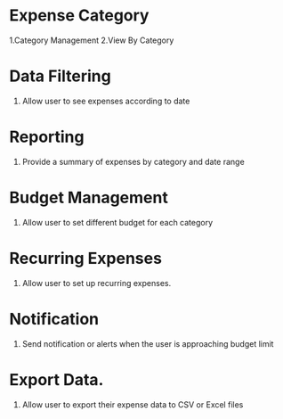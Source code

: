 # Expense Category
1.Category Management
2.View By Category

# Data Filtering
1. Allow user to see expenses according to date

# Reporting
1. Provide a summary of expenses by category and date range

# Budget Management
1. Allow user to set different budget for each category

# Recurring Expenses
1. Allow user to set up recurring expenses.

# Notification
1. Send notification or alerts when the user is approaching budget limit

# Export Data.
1. Allow user to export their expense data to CSV or Excel files
 